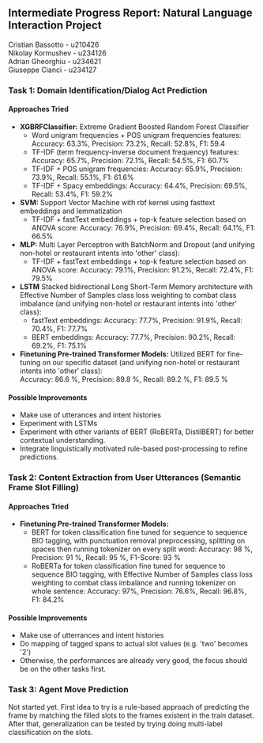 ## Intermediate Progress Report: Natural Language Interaction Project

Cristian Bassotto   - u210426  
Nikolay Kormushev   - u234126  
Adrian Gheorghiu    - u234621  
Giuseppe Cianci     - u234127


### Task 1: Domain Identification/Dialog Act Prediction

#### Approaches Tried
- **XGBRFClassifier:** Extreme Gradient Boosted Random Forest Classifier
    - Word unigram frequencies + POS unigram frequencies features:
      Accuracy: 63.3%, Precision: 73.2%, Recall: 52.8%, F1: 59.4
    - TF-IDF (term frequency-inverse document frequency) features:
      Accuracy: 65.7%, Precision: 72.1%, Recall: 54.5%, F1: 60.7%
    - TF-IDF + POS unigram frequencies:
      Accuracy: 65.9%, Precision: 73.9%, Recall: 55.1%, F1: 61.6%
    - TF-IDF + Spacy embeddings:
      Accuracy: 64.4%, Precision: 69.5%, Recall: 53.4%, F1: 59.2%
- **SVM:** Support Vector Machine with rbf kernel using fasttext embeddings and lemmatization
    - TF-IDF + fastText embeddings + top-k feature selection based on ANOVA score:
      Accuracy: 76.9%, Precision: 69.4%, Recall: 64.1%, F1: 66.5%
- **MLP:** Multi Layer Perceptron with BatchNorm and Dropout (and unifying non-hotel or restaurant intents into 'other' class):
    - TF-IDF + fastText embeddings + top-k feature selection based on ANOVA score:
      Accuracy: 79.1%, Precision: 91.2%, Recall: 72.4%, F1: 79.5%
- **LSTM** Stacked bidirectional Long Short-Term Memory architecture with Effective Number of Samples class loss weighting to combat class imbalance (and unifying non-hotel or restaurant intents into 'other' class):
    - fastText embeddings:
      Accuracy: 77.7%, Precision: 91.9%, Recall: 70.4%, F1: 77.7%
    - BERT embeddings:
      Accuracy: 77.7%, Precision: 90.2%, Recall: 69.2%, F1: 75.1%
- **Finetuning Pre-trained Transformer Models:** Utilized BERT for fine-tuning on our specific dataset (and unifying non-hotel or restaurant intents into 'other' class):  
  Accuracy: 86.6 %, Precision: 89.8 %, Recall: 89.2 %, F1: 89.5 %  

#### Possible Improvements
- Make use of utterances and intent histories
- Experiment with LSTMs
- Experiment with other variants of BERT (RoBERTa, DistilBERT) for better contextual understanding.
- Integrate linguistically motivated rule-based post-processing to refine predictions.

### Task 2: Content Extraction from User Utterances (Semantic Frame Slot Filling)

#### Approaches Tried
- **Finetuning Pre-trained Transformer Models:**
  - BERT for token classification fine tuned for sequence to sequence BIO tagging, with punctuation removal preprocessing, splitting on spaces then running tokenizer on every split word: Accuracy: 98 %, Precision: 91 %, Recall: 95 %, F1-Score: 93 %
  - RoBERTa for token classification fine tuned for sequence to sequence BIO tagging, with Effective Number of Samples class loss weighting to combat class imbalance and running tokenizer on whole sentence:
  Accuracy: 97%, Precision: 76.6%, Recall: 96.8%, F1: 84.2%


#### Possible Improvements
- Make use of utterrances and intent histories
- Do mapping of tagged spans to actual slot values (e.g. 'two' becomes '2')
- Otherwise, the performances are already very good, the focus should be on the other tasks first.

### Task 3: Agent Move Prediction

Not started yet. First idea to try is a rule-based approach of predicting the frame by matching the filled slots to the frames existent in the train dataset. After that, generalization can be tested by trying doing multi-label classification on the slots.